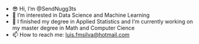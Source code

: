 - 😎 Hi, I’m @SendNugg3ts
- 👀 I’m interested in Data Science and Machine Learning
- 👻 I finished my degree in Applied Statistics and I’m currently working on my master degree in Math and Computer Cience
- 📫 How to reach me: luis.fmsilva@hotmail.com

<!---
SendNugg3ts/SendNugg3ts is a ✨ special ✨ repository because its `README.md` (this file) appears on your GitHub profile.
You can click the Preview link to take a look at your changes.
--->
